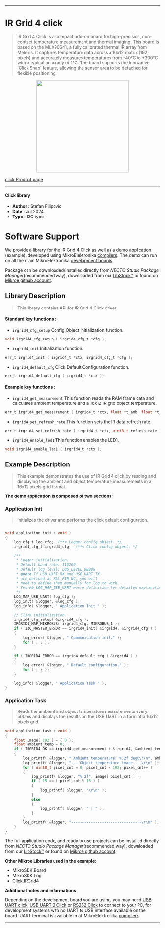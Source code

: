 
---
# IR Grid 4 click

> IR Grid 4 Click is a compact add-on board for high-precision, non-contact temperature measurement and thermal imaging. This board is based on the MLX90641, a fully calibrated thermal IR array from Melexis. It captures temperature data across a 16x12 matrix (192 pixels) and accurately measures temperatures from -40°C to +300°C with a typical accuracy of 1°C. The board supports the innovative 'Click Snap' feature, allowing the sensor area to be detached for flexible positioning.

<p align="center">
  <img src="https://download.mikroe.com/images/click_for_ide/irgrid4_click.png" height=300px>
</p>

[click Product page](https://www.mikroe.com/ir-grid-4-click)

---


#### Click library

- **Author**        : Stefan Filipovic
- **Date**          : Jul 2024.
- **Type**          : I2C type


# Software Support

We provide a library for the IR Grid 4 Click
as well as a demo application (example), developed using MikroElektronika
[compilers](https://www.mikroe.com/necto-studio).
The demo can run on all the main MikroElektronika [development boards](https://www.mikroe.com/development-boards).

Package can be downloaded/installed directly from *NECTO Studio Package Manager*(recommended way), downloaded from our [LibStock&trade;](https://libstock.mikroe.com) or found on [Mikroe github account](https://github.com/MikroElektronika/mikrosdk_click_v2/tree/master/clicks).

## Library Description

> This library contains API for IR Grid 4 Click driver.

#### Standard key functions :

- `irgrid4_cfg_setup` Config Object Initialization function.
```c
void irgrid4_cfg_setup ( irgrid4_cfg_t *cfg );
```

- `irgrid4_init` Initialization function.
```c
err_t irgrid4_init ( irgrid4_t *ctx, irgrid4_cfg_t *cfg );
```

- `irgrid4_default_cfg` Click Default Configuration function.
```c
err_t irgrid4_default_cfg ( irgrid4_t *ctx );
```

#### Example key functions :

- `irgrid4_get_measurement` This function reads the RAM frame data and calculates ambient temperature and a 16x12 IR grid object temperature.
```c
err_t irgrid4_get_measurement ( irgrid4_t *ctx, float *t_amb, float *t_obj );
```

- `irgrid4_set_refresh_rate` This function sets the IR data refresh rate.
```c
err_t irgrid4_set_refresh_rate ( irgrid4_t *ctx, uint8_t refresh_rate );
```

- `irgrid4_enable_led1` This function enables the LED1.
```c
void irgrid4_enable_led1 ( irgrid4_t *ctx );
```

## Example Description

> This example demonstrates the use of IR Grid 4 click by reading and displaying
the ambient and object temperature measurements in a 16x12 pixels grid format.

**The demo application is composed of two sections :**

### Application Init

> Initializes the driver and performs the click default configuration.

```c

void application_init ( void )
{
    log_cfg_t log_cfg;  /**< Logger config object. */
    irgrid4_cfg_t irgrid4_cfg;  /**< Click config object. */

    /** 
     * Logger initialization.
     * Default baud rate: 115200
     * Default log level: LOG_LEVEL_DEBUG
     * @note If USB_UART_RX and USB_UART_TX 
     * are defined as HAL_PIN_NC, you will 
     * need to define them manually for log to work. 
     * See @b LOG_MAP_USB_UART macro definition for detailed explanation.
     */
    LOG_MAP_USB_UART( log_cfg );
    log_init( &logger, &log_cfg );
    log_info( &logger, " Application Init " );

    // Click initialization.
    irgrid4_cfg_setup( &irgrid4_cfg );
    IRGRID4_MAP_MIKROBUS( irgrid4_cfg, MIKROBUS_1 );
    if ( I2C_MASTER_ERROR == irgrid4_init( &irgrid4, &irgrid4_cfg ) ) 
    {
        log_error( &logger, " Communication init." );
        for ( ; ; );
    }
    
    if ( IRGRID4_ERROR == irgrid4_default_cfg ( &irgrid4 ) )
    {
        log_error( &logger, " Default configuration." );
        for ( ; ; );
    }
    
    log_info( &logger, " Application Task " );
}

```

### Application Task

> Reads the ambient and object temperature measurements every 500ms and displays the results on the USB UART in a form of a 16x12 pixels grid.

```c
void application_task ( void )
{
    float image[ 192 ] = { 0 };
    float ambient_temp = 0;
    if ( IRGRID4_OK == irgrid4_get_measurement ( &irgrid4, &ambient_temp, image ) )
    {
        log_printf( &logger, " Ambient temperature: %.2f degC\r\n", ambient_temp );
        log_printf( &logger, "--- Object temperature image ---\r\n" );
        for ( uint8_t pixel_cnt = 0; pixel_cnt < 192; pixel_cnt++ ) 
        {
            log_printf( &logger, "%.2f", image[ pixel_cnt ] );
            if ( 15 == ( pixel_cnt % 16 ) ) 
            {
                log_printf( &logger, "\r\n" );
            }
            else 
            {
                log_printf( &logger, " | " );
            }
        }
        log_printf( &logger, "--------------------------------\r\n" );
    }
}
```

The full application code, and ready to use projects can be installed directly from *NECTO Studio Package Manager*(recommended way), downloaded from our [LibStock&trade;](https://libstock.mikroe.com) or found on [Mikroe github account](https://github.com/MikroElektronika/mikrosdk_click_v2/tree/master/clicks).

**Other Mikroe Libraries used in the example:**

- MikroSDK.Board
- MikroSDK.Log
- Click.IRGrid4

**Additional notes and informations**

Depending on the development board you are using, you may need
[USB UART click](https://www.mikroe.com/usb-uart-click),
[USB UART 2 Click](https://www.mikroe.com/usb-uart-2-click) or
[RS232 Click](https://www.mikroe.com/rs232-click) to connect to your PC, for
development systems with no UART to USB interface available on the board. UART
terminal is available in all MikroElektronika
[compilers](https://shop.mikroe.com/compilers).

---

